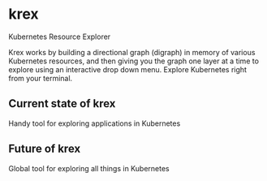 # krex

Kubernetes Resource Explorer

Krex works by building a directional graph (digraph) in memory of various Kubernetes resources, and then giving you the graph one layer at a time to explore using an interactive drop down menu. Explore Kubernetes right from your terminal.

## Current state of krex

Handy tool for exploring applications in Kubernetes

## Future of krex

Global tool for exploring all things in Kubernetes
